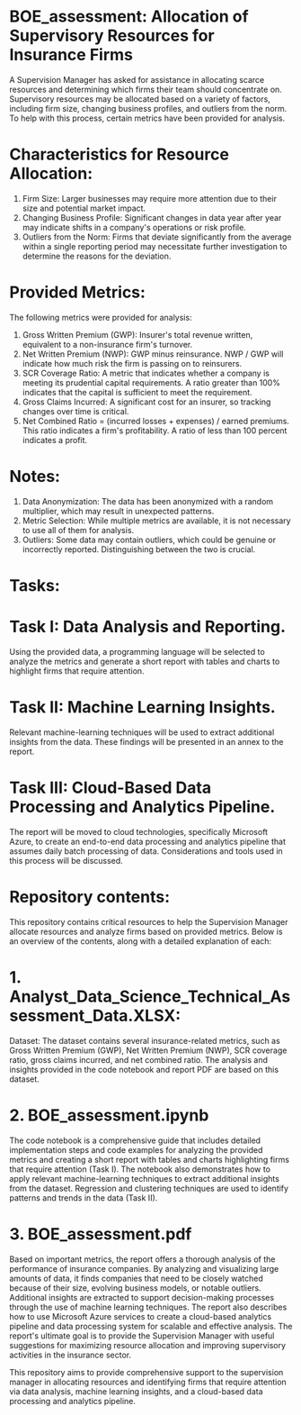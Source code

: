 # BOE_assessment: Allocation of Supervisory Resources for Insurance Firms

A Supervision Manager has asked for assistance in allocating scarce resources and determining which firms their team should concentrate on. Supervisory resources may be allocated based on a variety of factors, including firm size, changing business profiles, and outliers from the norm. To help with this process, certain metrics have been provided for analysis.

# Characteristics for Resource Allocation:
1. Firm Size: Larger businesses may require more attention due to their size and potential market impact.
2. Changing Business Profile: Significant changes in data year after year may indicate shifts in a company's operations or risk profile.
3. Outliers from the Norm: Firms that deviate significantly from the average within a single reporting period may necessitate further investigation to determine the reasons for the deviation.

# Provided Metrics:
The following metrics were provided for analysis:
1. Gross Written Premium (GWP): Insurer's total revenue written, equivalent to a non-insurance firm's turnover.
2. Net Written Premium (NWP): GWP minus reinsurance. NWP / GWP will indicate how much risk the firm is passing on to reinsurers.
3. SCR Coverage Ratio: A metric that indicates whether a company is meeting its prudential capital requirements. A ratio greater than 100% indicates that the capital is sufficient to meet the requirement.
4. Gross Claims Incurred: A significant cost for an insurer, so tracking changes over time is critical.
5. Net Combined Ratio = (incurred losses + expenses) / earned premiums. This ratio indicates a firm's profitability. A ratio of less than 100 percent indicates a profit.

# Notes:
1. Data Anonymization: The data has been anonymized with a random multiplier, which may result in unexpected patterns.
2. Metric Selection: While multiple metrics are available, it is not necessary to use all of them for analysis.
3. Outliers: Some data may contain outliers, which could be genuine or incorrectly reported. Distinguishing between the two is crucial.

# Tasks:
# Task I: Data Analysis and Reporting.
Using the provided data, a programming language will be selected to analyze the metrics and generate a short report with tables and charts to highlight firms that require attention.

# Task II: Machine Learning Insights.
Relevant machine-learning techniques will be used to extract additional insights from the data. These findings will be presented in an annex to the report.

# Task III: Cloud-Based Data Processing and Analytics Pipeline.
The report will be moved to cloud technologies, specifically Microsoft Azure, to create an end-to-end data processing and analytics pipeline that assumes daily batch processing of data. Considerations and tools used in this process will be discussed.

# Repository contents:
This repository contains critical resources to help the Supervision Manager allocate resources and analyze firms based on provided metrics. Below is an overview of the contents, along with a detailed explanation of each:

# 1. Analyst_Data_Science_Technical_Assessment_Data.XLSX:
Dataset: The dataset contains several insurance-related metrics, such as Gross Written Premium (GWP), Net Written Premium (NWP), SCR coverage ratio, gross claims incurred, and net combined ratio. The analysis and insights provided in the code notebook and report PDF are based on this dataset.

# 2. BOE_assessment.ipynb
The code notebook is a comprehensive guide that includes detailed implementation steps and code examples for analyzing the provided metrics and creating a short report with tables and charts highlighting firms that require attention (Task I). The notebook also demonstrates how to apply relevant machine-learning techniques to extract additional insights from the dataset. Regression and clustering techniques are used to identify patterns and trends in the data (Task II).

# 3. BOE_assessment.pdf
Based on important metrics, the report offers a thorough analysis of the performance of insurance companies. By analyzing and visualizing large amounts of data, it finds companies that need to be closely watched because of their size, evolving business models, or notable outliers. Additional insights are extracted to support decision-making processes through the use of machine learning techniques. The report also describes how to use Microsoft Azure services to create a cloud-based analytics pipeline and data processing system for scalable and effective analysis. The report's ultimate goal is to provide the Supervision Manager with useful suggestions for maximizing resource allocation and improving supervisory activities in the insurance sector.

This repository aims to provide comprehensive support to the supervision manager in allocating resources and identifying firms that require attention via data analysis, machine learning insights, and a cloud-based data processing and analytics pipeline.

